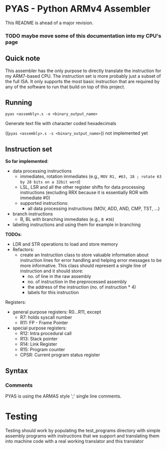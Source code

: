 # PYAS - Python ARMv4 Assembler

This README is ahead of a major revision.

### TODO maybe move some of this documentation into my CPU's page

## Quick note

This assembler has the only purpose to directly translate the instruction for my ARM7-based CPU. The instruction set is more probably just a subset of the full ISA. It only supports the most basic instruction that are required by any of the software to run that build on top of this project.

## Running

`pyas <assembly>.s -o <binary_output_name>`

Generate text file with character coded hexadecimals

((`pyas <assembly>.s -s <binary_output_name>`)) not implemented yet

## Instruction set

**So far implemented**:
- data processing instructions
    - immediates, rotation immediates (e.g., `MOV R1, #63, 28 ; rotate 63 by 28 bits on a 32bit word`)
    - LSL, LSR and all the other register shifts for data processing instructions (excluding RRX because it is essentially ROR with immediate #0)
    - supported instructions:
        - all data processing instructions (MOV, ADD, AND, CMP, TST, ...)
- branch instructions
    - B, BL with branching immediates (e.g., `B #36`)
- labeling instructions and using them for example in branching

**TODOs**:

- LDR and STR operations to load and store memory
- Refactors:
    - create an Instruction class to store valuable information about instruction lines for error handling and helping error messages to be more informative. This class should represent a single line of instruction and it should store:
        - no. of line in the raw assembly
        - no. of instruction in the preprocessed assembly
        - the address of the instruction (no. of instruction * 4)
        - labels for this instruction

Registers:
- general purpose registers: R0...R11, except
    - R7: holds syscall number
    - R11: FP - Frame Pointer
- special purpose registers:
    - R12: Intra procedural call
    - R13: Stack pointer
    - R14: Link Register
    - R15: Program counter
    - CPSR: Current program status register

## Syntax

### Comments

PYAS is using the ARMAS style ';' single line comments.

# Testing
Testing should work by populating the test_programs directory with simple assembly programs with instructions that we support and translating them into machine code with a real working translator and this translator